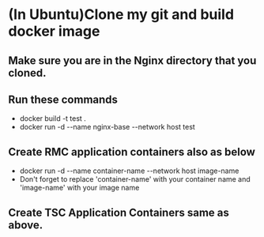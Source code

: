 # (In Ubuntu)Clone my git and build docker image 
## Make sure you are in the Nginx directory that you cloned.
## Run these commands 
 - docker build -t test .
 - docker run -d --name nginx-base --network host test
## Create RMC application containers also as below
 - docker run -d --name container-name --network host image-name
 - Don't forget to replace 'container-name' with your container name and 'image-name' with your image name 

## Create TSC Application Containers same as above.
